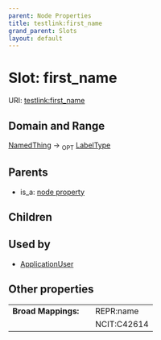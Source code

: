 ```yaml
---
parent: Node Properties
title: testlink:first_name
grand_parent: Slots
layout: default
---
```


# Slot: first_name




URI: [testlink:first_name](https://w3id.org/testlink/vocab/first_name)

## Domain and Range

[NamedThing](NamedThing.md) ->  <sub>OPT</sub> [LabelType](types/LabelType.md)

## Parents

 *  is_a: [node property](node_property.md)

## Children


## Used by

 * [ApplicationUser](ApplicationUser.md)

## Other properties

|  |  |  |
| --- | --- | --- |
| **Broad Mappings:** | | REPR:name |
|  | | NCIT:C42614 |

